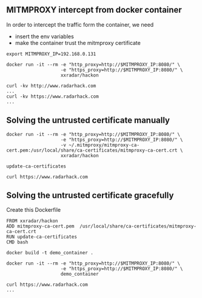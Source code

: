 ## MITMPROXY intercept from docker container
In order to intercept the traffic form the container, we need
- insert the env variables
- make the container trust the mitmproxy certificate
```
export MITMPROXY_IP=192.168.0.131

docker run -it --rm -e "http_proxy=http://$MITMPROXY_IP:8080/" \
                    -e "https_proxy=http://$MITMPROXY_IP:8080/" \
                    xxradar/hackon
```

```
curl -kv http://www.radarhack.com
...
curl -kv https://www.radarhack.com
...
```


## Solving the untrusted certificate manually
```
docker run -it --rm -e "http_proxy=http://$MITMPROXY_IP:8080/" \
                    -e "https_proxy=http://$MITMPROXY_IP:8080/" \
                    -v ~/.mitmproxy/mitmproxy-ca-cert.pem:/usr/local/share/ca-certificates/mitmproxy-ca-cert.crt \
                    xxradar/hackon
```
```
update-ca-certificates
```
```
curl https://www.radarhack.com
```
## Solving the untrusted certificate gracefully
Create this Dockerfile
```
FROM xxradar/hackon
ADD mitmproxy-ca-cert.pem  /usr/local/share/ca-certificates/mitmproxy-ca-cert.crt
RUN update-ca-certificates
CMD bash
```
```
docker build -t demo_container .
```
```
docker run -it --rm -e "http_proxy=http://$MITMPROXY_IP:8080/" \
                    -e "https_proxy=http://$MITMPROXY_IP:8080/" \
                    demo_container
```
```
curl https://www.radarhack.com
...
```
